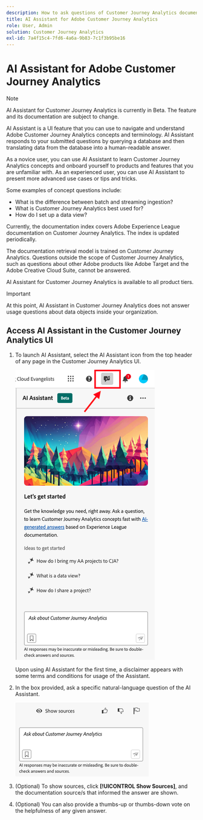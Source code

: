 ```yaml
---
description: How to ask questions of Customer Journey Analytics documentation
title: AI Assistant for Adobe Customer Journey Analytics
role: User, Admin
solution: Customer Journey Analytics
exl-id: 7a4f15c4-7fd6-4a6a-9b83-7c1f3b95be16
---
```

# AI Assistant for Adobe Customer Journey Analytics

>[!NOTE]
>
>AI Assistant for Customer Journey Analytics is currently in Beta. The feature and its documentation are subject to change.

AI Assistant is a UI feature that you can use to navigate and understand Adobe Customer Journey Analytics concepts and terminology. AI Assistant responds to your submitted questions by querying a database and then translating data from the database into a human-readable answer. 

As a novice user, you can use AI Assistant to learn Customer Journey Analytics concepts and onboard yourself to products and features that you are unfamiliar with. As an experienced user, you can use AI Assistant to present more advanced use cases or tips and tricks.

Some examples of concept questions include:

* What is the difference between batch and streaming ingestion?
* What is Customer Journey Analytics best used for?
* How do I set up a data view?

Currently, the documentation index covers Adobe Experience League documentation on Customer Journey Analytics. The index is updated periodically.

The documentation retrieval model is trained on Customer Journey Analytics. Questions outside the scope of Customer Journey Analytics, such as questions about other Adobe products like Adobe Target and the Adobe Creative Cloud Suite, cannot be answered.

AI Assistant for Customer Journey Analytics is available to all product tiers.

>[!IMPORTANT]
>
>At this point, AI Assistant in Customer Journey Analytics does not answer usage questions about data objects inside your organization.

## Access AI Assistant in the Customer Journey Analytics UI

1. To launch AI Assistant, select the AI Assistant icon from the top header of any page in the Customer Journey Analytics UI.

   ![AI Assistant icon](assets/ai-asst1.png)

   Upon using AI Assistant for the first time, a disclaimer appears with some terms and conditions for usage of the Assistant.

1. In the box provided, ask a specific natural-language question of the AI Assistant.

   ![Question box](assets/ai-asst2.png)

1. (Optional) To show sources, click **[!UICONTROL Show Sources]**, and the documentation source/s that informed the answer are shown.

1. (Optional) You can also provide a thumbs-up or thumbs-down vote on the helpfulness of any given answer.
